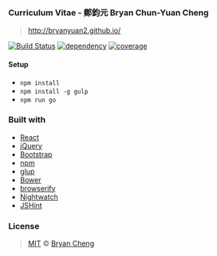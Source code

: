 ### Curriculum Vitae - 鄭鈞元 Bryan Chun-Yuan Cheng
>  http://bryanyuan2.github.io/

[![Build Status][build-status-badge]][build-status-link]
[![dependency][dependency-badge]][dependency-link]
[![coverage][coveralls-badge]][coveralls-link]

#### Setup

- `npm install`
- `npm install -g gulp`
- `npm run go`

### Built with

- [React](http://facebook.github.io/react/)
- [jQuery](http://jquery.com/)
- [Bootstrap](http://twitter.github.com/bootstrap/)
- [npm](http://www.npmjs.com/)
- [glup](http://gulpjs.com/)
- [Bower](http://bower.io/)
- [browserify](http://browserify.org/)
- [Nightwatch](http://nightwatchjs.org/)
- [JSHint](http://jshint.com/)

### License

>  [MIT](http://opensource.org/licenses/MIT) © [Bryan Cheng](http://bryanyuan2.github.io)



[build-status-badge]: https://travis-ci.org/bryanyuan2/bryanyuan2.github.com.svg
[build-status-link]: https://travis-ci.org/bryanyuan2/bryanyuan2.github.com

[dependency-badge]: https://david-dm.org/bryanyuan2/bryanyuan2.github.com.svg
[dependency-link]: https://david-dm.org/bryanyuan2/bryanyuan2.github.com

[coveralls-badge]: https://coveralls.io/repos/bryanyuan2/bryanyuan2.github.com/badge.svg?branch=master&service=github
[coveralls-link]: https://coveralls.io/github/bryanyuan2/bryanyuan2.github.com?branch=master